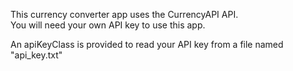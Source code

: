 This currency converter app uses the CurrencyAPI API.\
You will need your own API key to use this app.

An apiKeyClass is provided to read your API key from a file named "api_key.txt"

